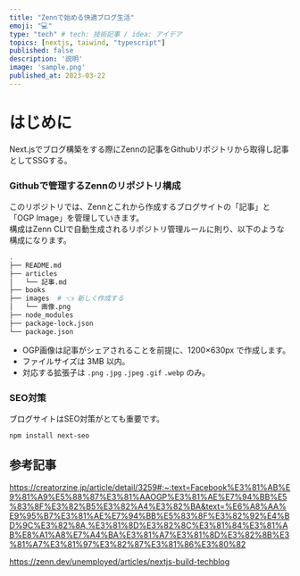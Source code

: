 ```yaml
---
title: "Zennで始める快適ブログ生活"
emoji: "💻"
type: "tech" # tech: 技術記事 / idea: アイデア
topics: [nextjs, taiwind, "typescript"]
published: false
description: '説明'
image: 'sample.png'
published_at: 2023-03-22
---
```



# はじめに
Next.jsでブログ構築をする際にZennの記事をGithubリポジトリから取得し記事としてSSGする。


### Githubで管理するZennのリポジトリ構成
このリポジトリでは、Zennとこれから作成するブログサイトの「記事」と「OGP Image」を管理していきます。  
構成はZenn CLIで自動生成されるリポジトリ管理ルールに則り、以下のような構成になります。

```sh
.
├── README.md
├── articles
│   └── 記事.md
├── books
├── images  # 👈 新しく作成する
│   └── 画像.png
├── node_modules
├── package-lock.json
└── package.json
```

- OGP画像は記事がシェアされることを前提に、1200×630px で作成します。
- ファイルサイズは 3MB 以内。
- 対応する拡張子は `.png` `.jpg` `.jpeg` `.gif` `.webp` のみ。

### SEO対策
ブログサイトはSEO対策がとても重要です。
```
npm install next-seo
```


## 参考記事
https://creatorzine.jp/article/detail/3259#:~:text=Facebook%E3%81%AB%E9%81%A9%E5%88%87%E3%81%AAOGP%E3%81%AE%E7%94%BB%E5%83%8F%E3%82%B5%E3%82%A4%E3%82%BA&text=%E6%A8%AA%E9%95%B7%E3%81%AE%E7%94%BB%E5%83%8F%E3%82%92%E4%BD%9C%E3%82%8A,%E3%81%8D%E3%82%8C%E3%81%84%E3%81%AB%E8%A1%A8%E7%A4%BA%E3%81%A7%E3%81%8D%E3%82%8B%E3%81%A7%E3%81%97%E3%82%87%E3%81%86%E3%80%82

https://zenn.dev/unemployed/articles/nextjs-build-techblog